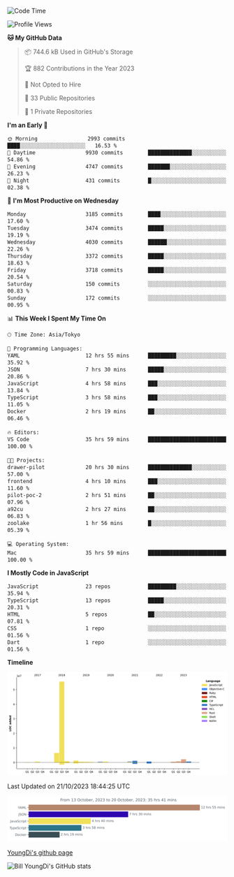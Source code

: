 <!--START_SECTION:waka-->
![Code Time](http://img.shields.io/badge/Code%20Time-63%20hrs%204%20mins-blue)

![Profile Views](http://img.shields.io/badge/Profile%20Views-1-blue)

**🐱 My GitHub Data** 

> 📦 744.6 kB Used in GitHub's Storage 
 > 
> 🏆 882 Contributions in the Year 2023
 > 
> 🚫 Not Opted to Hire
 > 
> 📜 33 Public Repositories 
 > 
> 🔑 1 Private Repositories 
 > 
**I'm an Early 🐤** 

```text
🌞 Morning                2993 commits        ████░░░░░░░░░░░░░░░░░░░░░   16.53 % 
🌆 Daytime                9930 commits        ██████████████░░░░░░░░░░░   54.86 % 
🌃 Evening                4747 commits        ███████░░░░░░░░░░░░░░░░░░   26.23 % 
🌙 Night                  431 commits         █░░░░░░░░░░░░░░░░░░░░░░░░   02.38 % 
```
📅 **I'm Most Productive on Wednesday** 

```text
Monday                   3185 commits        ████░░░░░░░░░░░░░░░░░░░░░   17.60 % 
Tuesday                  3474 commits        █████░░░░░░░░░░░░░░░░░░░░   19.19 % 
Wednesday                4030 commits        ██████░░░░░░░░░░░░░░░░░░░   22.26 % 
Thursday                 3372 commits        █████░░░░░░░░░░░░░░░░░░░░   18.63 % 
Friday                   3718 commits        █████░░░░░░░░░░░░░░░░░░░░   20.54 % 
Saturday                 150 commits         ░░░░░░░░░░░░░░░░░░░░░░░░░   00.83 % 
Sunday                   172 commits         ░░░░░░░░░░░░░░░░░░░░░░░░░   00.95 % 
```


📊 **This Week I Spent My Time On** 

```text
🕑︎ Time Zone: Asia/Tokyo

💬 Programming Languages: 
YAML                     12 hrs 55 mins      █████████░░░░░░░░░░░░░░░░   35.92 % 
JSON                     7 hrs 30 mins       █████░░░░░░░░░░░░░░░░░░░░   20.86 % 
JavaScript               4 hrs 58 mins       ███░░░░░░░░░░░░░░░░░░░░░░   13.84 % 
TypeScript               3 hrs 58 mins       ███░░░░░░░░░░░░░░░░░░░░░░   11.05 % 
Docker                   2 hrs 19 mins       ██░░░░░░░░░░░░░░░░░░░░░░░   06.46 % 

🔥 Editors: 
VS Code                  35 hrs 59 mins      █████████████████████████   100.00 % 

🐱‍💻 Projects: 
drawer-pilot             20 hrs 30 mins      ██████████████░░░░░░░░░░░   57.00 % 
frontend                 4 hrs 10 mins       ███░░░░░░░░░░░░░░░░░░░░░░   11.60 % 
pilot-poc-2              2 hrs 51 mins       ██░░░░░░░░░░░░░░░░░░░░░░░   07.96 % 
a92cu                    2 hrs 27 mins       ██░░░░░░░░░░░░░░░░░░░░░░░   06.83 % 
zoolake                  1 hr 56 mins        █░░░░░░░░░░░░░░░░░░░░░░░░   05.39 % 

💻 Operating System: 
Mac                      35 hrs 59 mins      █████████████████████████   100.00 % 
```

**I Mostly Code in JavaScript** 

```text
JavaScript               23 repos            █████████░░░░░░░░░░░░░░░░   35.94 % 
TypeScript               13 repos            █████░░░░░░░░░░░░░░░░░░░░   20.31 % 
HTML                     5 repos             ██░░░░░░░░░░░░░░░░░░░░░░░   07.81 % 
CSS                      1 repo              ░░░░░░░░░░░░░░░░░░░░░░░░░   01.56 % 
Dart                     1 repo              ░░░░░░░░░░░░░░░░░░░░░░░░░   01.56 % 
```



**Timeline**

![Lines of Code chart](https://raw.githubusercontent.com/Youngdi/Youngdi/master/assets/bar_graph.png)


 Last Updated on 21/10/2023 18:44:25 UTC
<!--END_SECTION:waka-->

![wakatime](./images/stat.svg)

[YoungDi's github page](https://youngdi.github.io)

![Bill YoungDi's GitHub stats](https://github-readme-stats.vercel.app/api?username=youngdi&count_private=true&show_icons=true)
